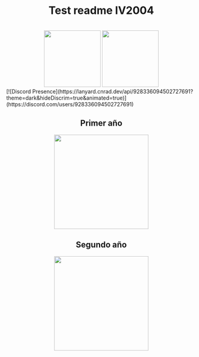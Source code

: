 <h1 align="center">Test readme IV2004</h1>

<br>

<div align="center">
  <img src="https://github-readme-stats.vercel.app/api?username=IV2004&show_icons=true&theme=midnight-purple&border_color=474554" height="150" />
  <img src="https://github-readme-stats.vercel.app/api/top-langs/?username=IV2004&layout=compact&theme=midnight-purple&border_color=474554" height="150"/>
</div>
[![Discord Presence](https://lanyard.cnrad.dev/api/928336094502727691?theme=dark&hideDiscrim=true&animated=true)](https://discord.com/users/928336094502727691)
  
<h2 align="center">Primer año</h2>
<div align="center">
    <a href="https://github.com/IV2004/Taller-De-Programacion-2024"><img width="250" src="https://denvercoder1-github-readme-stats.vercel.app/api/pin/?username=IV2004&repo=Taller-De-Programacion-2024&theme=midnight-purple&border_color=474554&icon_color=F8D866&show_icons=false"></a>
<br>
</div>

<h2 align="center">Segundo año</h2>
<div align="center">
    <a href="https://github.com/IV2004/pruebaGit"><img width="250" src="https://denvercoder1-github-readme-stats.vercel.app/api/pin/?username=IV2004&repo=pruebaGit&theme=midnight-purple&icon_color=F8D866&show_icons=false&border_color=474554"></a>
<br>
</div>
